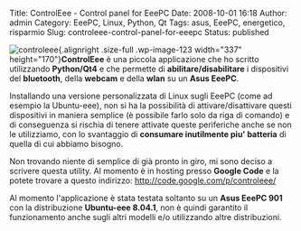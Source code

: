 Title: ControlEee - Control panel for EeePC
Date: 2008-10-01 16:18
Author: admin
Category: EeePC, Linux, Python, Qt
Tags: asus, EeePC, energetico, risparmio
Slug: controleee-control-panel-for-eeepc
Status: published

![](http://www.andreagrandi.it/wp-content/uploads/2008/10/controleee.jpg "controleee"){.alignright
.size-full .wp-image-123 width="337" height="170"}**ControlEee** è una
piccola applicazione che ho scritto utilizzando **Python/Qt4** e che
permette di **abilitare/disabilitare** i dispositivi del **bluetooth**,
della **webcam** e della **wlan** su un **Asus EeePC**.

Installando una versione personalizzata di Linux sugli EeePC (come ad
esempio la Ubuntu-eee), non si ha la possibilità di attivare/disattivare
questi dispositivi in maniera semplice (è possibile farlo solo da riga
di comando) e di conseguenza si rischia di tenere attivate queste
periferiche anche se non le utilizziamo, con lo svantaggio di
**consumare inutilmente piu' batteria** di quella di cui abbiamo
bisogno.

Non trovando niente di semplice di già pronto in giro, mi sono deciso a
scrivere questa utility. Al momento è in hosting presso **Google Code**
e la potete trovare a questo indirizzo:
<http://code.google.com/p/controleee/>

Al momento l'applicazione è stata testata soltanto su un **Asus EeePC
901** con la distribuzione **Ubuntu-eee 8.04.1**, non è quindi garantito
il funzionamento anche sugli altri modelli e/o utilizzando altre
distribuzioni.
